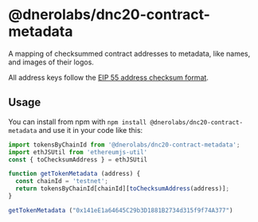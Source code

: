 # @dnerolabs/dnc20-contract-metadata

A mapping of checksummed contract addresses to metadata, like names, and images of their logos.

All address keys follow the [EIP 55 address checksum format](https://github.com/ethereum/EIPs/issues/55).

## Usage

You can install from npm with `npm install @dnerolabs/dnc20-contract-metadata` and use it in your code like this:

```javascript
import tokensByChainId from '@dnerolabs/dnc20-contract-metadata';
import ethJSUtil from 'ethereumjs-util'
const { toChecksumAddress } = ethJSUtil

function getTokenMetadata (address) {
  const chainId = 'testnet';
  return tokensByChainId[chainId][toChecksumAddress(address)];
}

getTokenMetadata ("0x141eE1a64645C29b3D1881B2734d315f9f74A377")
```

